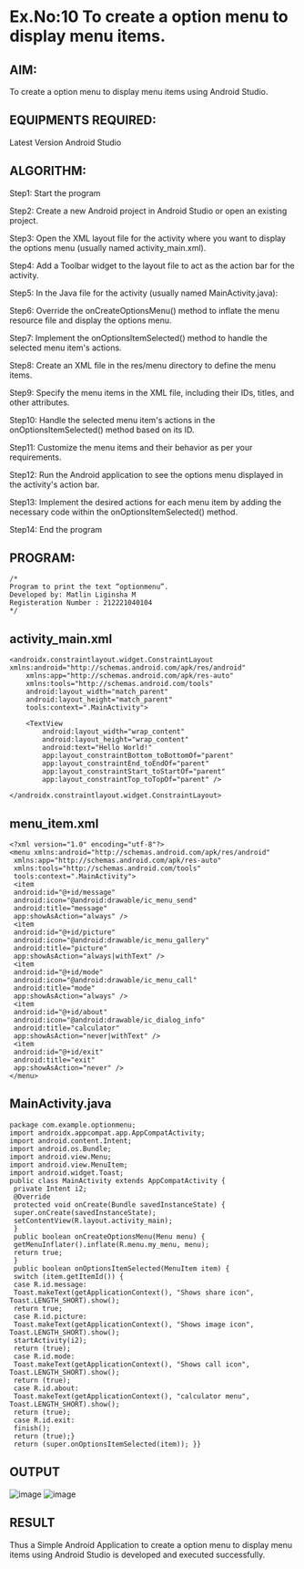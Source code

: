 # Ex.No:10 To create a option menu to display menu items.


## AIM:

To create a option menu to display menu items using Android Studio.

## EQUIPMENTS REQUIRED:

Latest Version Android Studio

## ALGORITHM:

Step1: Start the program

Step2: Create a new Android project in Android Studio or open an existing project.

Step3: Open the XML layout file for the activity where you want to display the options menu (usually named activity_main.xml).

Step4: Add a Toolbar widget to the layout file to act as the action bar for the activity.

Step5: In the Java file for the activity (usually named MainActivity.java):

Step6: Override the onCreateOptionsMenu() method to inflate the menu resource file and display the options menu.

Step7: Implement the onOptionsItemSelected() method to handle the selected menu item's actions.

Step8: Create an XML file in the res/menu directory to define the menu items.

Step9: Specify the menu items in the XML file, including their IDs, titles, and other attributes.

Step10: Handle the selected menu item's actions in the onOptionsItemSelected() method based on its ID.

Step11: Customize the menu items and their behavior as per your requirements.

Step12: Run the Android application to see the options menu displayed in the activity's action bar.

Step13: Implement the desired actions for each menu item by adding the necessary code within the onOptionsItemSelected() method.

Step14: End the program


## PROGRAM:
```
/*
Program to print the text “optionmenu”.
Developed by: Matlin Liginsha M
Registeration Number : 212221040104
*/
```
## activity_main.xml
```<?xml version="1.0" encoding="utf-8"?>
<androidx.constraintlayout.widget.ConstraintLayout xmlns:android="http://schemas.android.com/apk/res/android"
    xmlns:app="http://schemas.android.com/apk/res-auto"
    xmlns:tools="http://schemas.android.com/tools"
    android:layout_width="match_parent"
    android:layout_height="match_parent"
    tools:context=".MainActivity">

    <TextView
        android:layout_width="wrap_content"
        android:layout_height="wrap_content"
        android:text="Hello World!"
        app:layout_constraintBottom_toBottomOf="parent"
        app:layout_constraintEnd_toEndOf="parent"
        app:layout_constraintStart_toStartOf="parent"
        app:layout_constraintTop_toTopOf="parent" />

</androidx.constraintlayout.widget.ConstraintLayout>
```
## menu_item.xml
```
<?xml version="1.0" encoding="utf-8"?>
<menu xmlns:android="http://schemas.android.com/apk/res/android"
 xmlns:app="http://schemas.android.com/apk/res-auto"
 xmlns:tools="http://schemas.android.com/tools"
 tools:context=".MainActivity">
 <item
 android:id="@+id/message"
 android:icon="@android:drawable/ic_menu_send"
 android:title="message"
 app:showAsAction="always" />
 <item
 android:id="@+id/picture"
 android:icon="@android:drawable/ic_menu_gallery"
 android:title="picture"
 app:showAsAction="always|withText" />
 <item
 android:id="@+id/mode"
 android:icon="@android:drawable/ic_menu_call"
 android:title="mode"
 app:showAsAction="always" />
 <item
 android:id="@+id/about"
 android:icon="@android:drawable/ic_dialog_info"
 android:title="calculator"
 app:showAsAction="never|withText" />
 <item
 android:id="@+id/exit"
 android:title="exit"
 app:showAsAction="never" />
</menu>
```
## MainActivity.java
```
package com.example.optionmenu;
import androidx.appcompat.app.AppCompatActivity;
import android.content.Intent;
import android.os.Bundle;
import android.view.Menu;
import android.view.MenuItem;
import android.widget.Toast;
public class MainActivity extends AppCompatActivity {
 private Intent i2;
 @Override
 protected void onCreate(Bundle savedInstanceState) {
 super.onCreate(savedInstanceState);
 setContentView(R.layout.activity_main);
 }
 public boolean onCreateOptionsMenu(Menu menu) {
 getMenuInflater().inflate(R.menu.my_menu, menu);
 return true;
 }
 public boolean onOptionsItemSelected(MenuItem item) {
 switch (item.getItemId()) {
 case R.id.message:
 Toast.makeText(getApplicationContext(), "Shows share icon", 
Toast.LENGTH_SHORT).show();
 return true;
 case R.id.picture:
 Toast.makeText(getApplicationContext(), "Shows image icon", 
Toast.LENGTH_SHORT).show();
 startActivity(i2);
 return (true);
 case R.id.mode:
 Toast.makeText(getApplicationContext(), "Shows call icon", 
Toast.LENGTH_SHORT).show();
 return (true);
 case R.id.about:
 Toast.makeText(getApplicationContext(), "calculator menu", 
Toast.LENGTH_SHORT).show();
 return (true);
 case R.id.exit:
 finish();
 return (true);}
 return (super.onOptionsItemSelected(item)); }}
```
## OUTPUT
![image](https://github.com/suryacse05/Mobile-Application-Development/assets/143495913/a51c15a4-78d1-4c44-8099-3e8a91099d46)
![image](https://github.com/suryacse05/Mobile-Application-Development/assets/143495913/d4abf33e-8b12-42f7-b98d-22aa26457ccb)

## RESULT
Thus a Simple Android Application to create a option menu to display menu items using Android Studio is developed and executed successfully.


